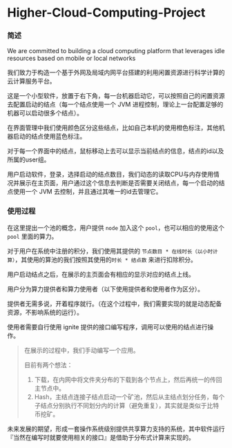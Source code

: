 # Higher-Cloud-Computing-Project

### 简述

We are committed to building a cloud computing platform that leverages idle resources based on mobile or local networks

我们致力于构造一个基于外网及局域内网平台搭建的利用闲置资源进行科学计算的云计算服务平台。

这是一个小型软件，放置于右下角，每一台机器启动它，可以按照自己的闲置资源去配置启动的结点（每一个结点使用一个 JVM 进程控制，理论上一台配置足够的机器可以启动很多个结点）。

在界面管理中我们使用颜色区分这些结点，比如自己本机的使用橙色标注，其他机器启动的结点使用蓝色标注。

对于每一个界面中的结点，鼠标移动上去可以显示当前结点的信息，结点的id以及所属的user组。

用户启动软件，登录，选择启动的结点数目，我们动态的读取CPU与内存使用情况并展示在主页面，用户通过这个信息去判断是否需要关闭结点，每一个启动的结点使用一个 JVM 去控制，并且通过其唯一的id去管理它。

### 使用过程

在这里提出一个池的概念，用户提供 `node` 加入这个 `pool`，也可以相应的使用这个 `pool` 里面的算力。

对于用户在系统中注册的积分，我们使用其提供的 `节点数目 * 在线时长（以小时计算）`，其使用的算池的我们按照其使用的`时长 * 结点数` 来进行扣除积分。

用户启动结点之后，在展示的主页面会有相应的显示对应的结点上线。

用户分为算力提供者和算力使用者（以下使用提供者和使用者作为区分）。

提供者无需多说，开着程序就行。（在这个过程中，我们需要实现的就是动态配备资源，不影响系统的运行）。

使用者需要自行使用 ignite 提供的接口编写程序，调用可以使用的结点进行操作。

> 在展示的过程中，我们手动编写一个应用。
>
> 目前有两个想法：
>
> 1. 下载，在内网中将文件夹分布的下载到各个节点上，然后再统一的传回主节点中。
> 2. Hash，主结点连接子结点启动一个矿池，然后从主结点划分任务，每个子结点分别执行不同划分内的计算（避免重复），其实就是类似于比特币挖矿。

未来发展的期望，形成一套操作系统级别提供共享算力支持的系统，其中软件运行『当然在编写时就要使用相关的接口』是借助于分布式计算来实现的。



